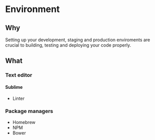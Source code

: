 # Environment

## Why
Setting up your development, staging and production enviroments are crucial to building, testing and deploying your code properly. 

## What
### Text editor
#### Sublime
- Linter

### Package managers
- Homebrew
- NPM
- Bower 



